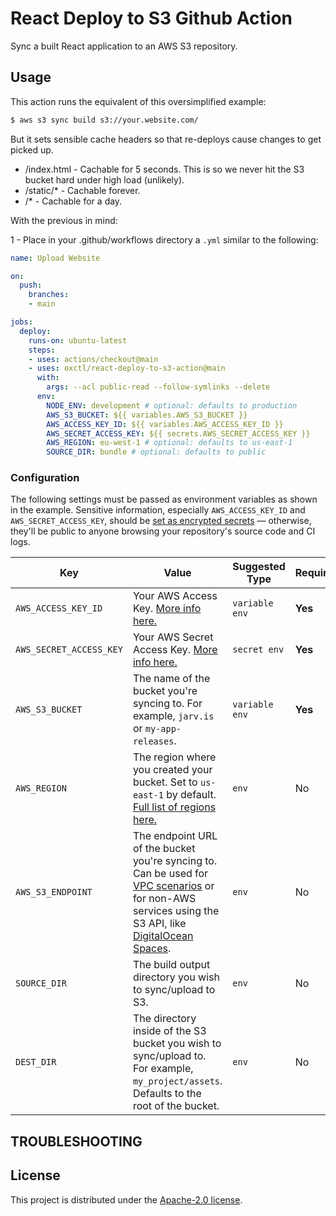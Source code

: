 # React Deploy to S3 Github Action

Sync a built React application to an AWS S3 repository.

## Usage

This action runs the equivalent of this oversimplified example:

```sh
$ aws s3 sync build s3://your.website.com/
```

But it sets sensible cache headers so that re-deploys cause changes to get picked up.

- /index.html - Cachable for 5 seconds. This is so we never hit the S3 bucket hard under high load (unlikely).
- /static/* - Cachable forever.
- /* - Cachable for a day.

With the previous in mind:

 1 - Place in your .github/workflows directory a `.yml` similar to the following:

```yml
name: Upload Website

on:
  push:
    branches:
    - main

jobs:
  deploy:
    runs-on: ubuntu-latest
    steps:
    - uses: actions/checkout@main
    - uses: oxctl/react-deploy-to-s3-action@main
      with:
        args: --acl public-read --follow-symlinks --delete
      env:
        NODE_ENV: development # optional: defaults to production
        AWS_S3_BUCKET: ${{ variables.AWS_S3_BUCKET }}
        AWS_ACCESS_KEY_ID: ${{ variables.AWS_ACCESS_KEY_ID }}
        AWS_SECRET_ACCESS_KEY: ${{ secrets.AWS_SECRET_ACCESS_KEY }}
        AWS_REGION: eu-west-1 # optional: defaults to us-east-1
        SOURCE_DIR: bundle # optional: defaults to public
```

### Configuration

The following settings must be passed as environment variables as shown in the example.
Sensitive information, especially `AWS_ACCESS_KEY_ID` and `AWS_SECRET_ACCESS_KEY`, should be
[set as encrypted secrets](https://help.github.com/en/articles/virtual-environments-for-github-actions#creating-and-using-secrets-encrypted-variables) — otherwise, they'll be public to anyone browsing your repository's source code and CI logs.

| Key | Value | Suggested Type | Required | Default                                                            |
| ------------- | ------------- |----------------| ------------- |--------------------------------------------------------------------|
| `AWS_ACCESS_KEY_ID` | Your AWS Access Key. [More info here.](https://docs.aws.amazon.com/general/latest/gr/managing-aws-access-keys.html) | `variable env` | **Yes** | N/A                                                                |
| `AWS_SECRET_ACCESS_KEY` | Your AWS Secret Access Key. [More info here.](https://docs.aws.amazon.com/general/latest/gr/managing-aws-access-keys.html) | `secret env`   | **Yes** | N/A                                                                |
| `AWS_S3_BUCKET` | The name of the bucket you're syncing to. For example, `jarv.is` or `my-app-releases`. | `variable env` | **Yes** | N/A                                                                |
| `AWS_REGION` | The region where you created your bucket. Set to `us-east-1` by default. [Full list of regions here.](https://docs.aws.amazon.com/AWSEC2/latest/UserGuide/using-regions-availability-zones.html#concepts-available-regions) | `env`          | No | `us-east-1`                                                        |
| `AWS_S3_ENDPOINT` | The endpoint URL of the bucket you're syncing to. Can be used for [VPC scenarios](https://aws.amazon.com/blogs/aws/new-vpc-endpoint-for-amazon-s3/) or for non-AWS services using the S3 API, like [DigitalOcean Spaces](https://www.digitalocean.com/community/tools/adapting-an-existing-aws-s3-application-to-digitalocean-spaces). | `env`          | No | Automatic (`s3.amazonaws.com` or AWS's region-specific equivalent) |
| `SOURCE_DIR` | The build output directory you wish to sync/upload to S3. | `env`          | No | `build`                                                            |
| `DEST_DIR` | The directory inside of the S3 bucket you wish to sync/upload to. For example, `my_project/assets`. Defaults to the root of the bucket. | `env`          | No | `/` (root of bucket)                                               |

## TROUBLESHOOTING

## License

This project is distributed under the [Apache-2.0 license](LICENSE.md).
